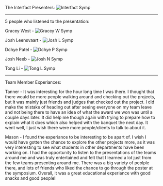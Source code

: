 The Interfact Presenters: 
![Interfact Symp](https://github.com/user-attachments/assets/876e8ecf-c417-4131-a38f-01ef759d7cd7)

--------------------------------------------------------------------------------------------------

5 people who listened to the presentation:

Gracey West - 
![Gracey W  Symp](https://github.com/user-attachments/assets/cc646d2d-4ba5-4007-a4ed-87d843316ffc)

Josh Leensvaart - 
![Josh L  Symp](https://github.com/user-attachments/assets/e3caf7dd-491e-4e70-b404-ae4d610e84ca)

Dchye Patel - 
![Dchye P  Symp](https://github.com/user-attachments/assets/74559113-1e48-4058-86b7-bc7c5cc879eb)

Josh Neeb - 
![Josh N  Symp](https://github.com/user-attachments/assets/af1759d2-622e-4332-959c-c6f6ebcdea1a)

Tong Li - 
![Tong L  Symp](https://github.com/user-attachments/assets/162d6bbc-9a00-47a7-8d97-134e00e11b29)

--------------------------------------------------------------------------------------------------

Team Member Experiances: 

Tanner - 
It was interesting for the hour long time I was there. I thought that there would be more people walking around and checking out the projects, but it was mainly just friends and judges that checked out the project. I did make the mistake of heading out after seeing everyone on my team leave and not being there to have an idea of what the award we won was until a couple days later. It did help me though again with trying to prepare how to explain what it does which also helped with the banquet the next day. It went well, I just wish there were more people/clients to talk to about it.

Mason - 
I found the experiance to be interesting to be apart of. I wish I would have gotten the chance to explore the other projects more, as it was very interesting to see what students in other departments have been working on. I had the opportunity to listen to the presentations of the teams around me and was truly entertained and felt that I learned a lot just from the few teams presenting around me. There was a big variety of peolple there, and lots of friends who liked the chance to go through the poster at the symposium. Overall, it was a great educational experiance with good snacks and good people!  
